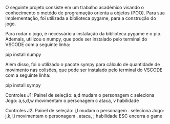 O seguinte projeto consiste em um trabalho acadêmico visando o conhecimento o metódo de programação orienta a objetos (POO). Para sua implementação, foi utilizada a biblioteca pygame, para a construção do jogo.

Para rodar o jogo, é necessário a instalação da biblioteca pygame e o pip. Ademais, utilizou o numpy, que pode ser instalado pelo terminal do VSCODE com a seguinte linha:

pip install numpy

Além disso, foi o utilizado o pacote sympy para cálculo de quantidade de movimento nas colisões, que pode ser instalado pelo terminal do VSCODE com a seguinte linha:

pip install sympy

Controles J1:
	Painel de seleção:
		a,d mudam o personagem
		c seleciona
	Jogo:
		a,s,d,w movimentam o personagem
		c ataca, v habilidade

Controles J2:
	Painel de seleção:
		j,l mudam o personagem
		. seleciona
	Jogo:
		j,k,l,i movimentam o personagem
		. ataca, ; habilidade
ESC encerra o game
